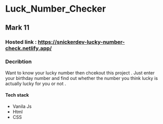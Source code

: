 # Luck_Number_Checker

## Mark 11
### Hosted link : https://snickerdev-lucky-number-check.netlify.app/

### Decribtion 
Want to know your lucky number then chcekout this project . Just enter your birthday number and find out whether the number you think lucky is actually lucky for you or not .

#### Tech stack 
* Vanila Js
* Html
* CSS

